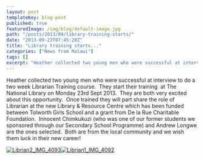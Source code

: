 ```yaml
---
layout: post
templateKey: blog-post
published: true
featuredImage: /img/blog/default-image.jpg
path: "/posts/2013/09/library-training-starts/"
date: "2013-09-23T07:45:20Z"
title: "Library training starts..."
categories: ["News from Malawi"]
tags: []
excerpt: "Heather collected two young men who were successful at interview to do a two week Librarian Trainin..."
---
```


Heather collected two young men who were successful at interview to do a two week Librarian Training course.  They start their training  at The National Library on Monday 23rd Sept 2013.  They are both very excited about this opportunity.  Once trained they will part share the role of Librarian at the new Library & Resource Centre which has been funded between Tolworth Girls School and a grant from De la Rue Charitable Foundation.  Innocent Chimkukuzi (who was one of our former students we sponsored through our Secondary School Programme) and Andrew Longwe are the ones selected.  Both are from the local community and we wish them luck in their new career!

[![Librian2_IMG_4093](https://f000.backblazeb2.com/file/avm-wp-uploads/2013/09/Librian2_IMG_4093-224x300.jpg)](https://f000.backblazeb2.com/file/avm-wp-uploads/2013/09/Librian2_IMG_4093.jpg)[![Librian1_IMG_4092](https://f000.backblazeb2.com/file/avm-wp-uploads/2013/09/Librian1_IMG_4092-224x300.jpg)](https://f000.backblazeb2.com/file/avm-wp-uploads/2013/09/Librian1_IMG_4092.jpg)